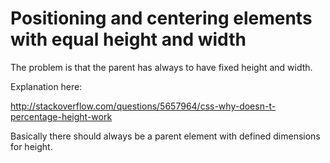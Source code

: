# Positioning and centering elements with equal height and width

The problem is that the parent has always to have fixed height and width.

Explanation here:

http://stackoverflow.com/questions/5657964/css-why-doesn-t-percentage-height-work

Basically there should always be a parent element with defined dimensions for height.
